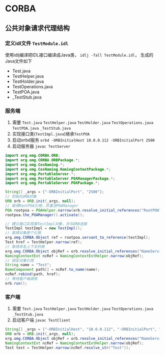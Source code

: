 # CORBA

## 公共对象请求代理结构

### 定义idl文件 `TestModule.idl`
使用idlj编译把IDL接口编译成Java类， `idlj -fall TestModule.idl`， 生成的Java文件如下
- Test.java
- TestHelper.java
- TestHolder.java
- TestOperations.java
- TestPOA.java
- _TestStub.java

### 服务端
1. 需要 `Test.java` `TestHelper.java` `TestHolder.java` `TestOperations.java` `TestPOA.java` `_TestStub.java`
1. 实现接口类(`TestImpl.java`)继承`TestPOA`
1. 启动orbd服务 `orbd -ORBInitialHost 10.0.0.112 -ORBInitialPort 2500`
1. 启动服务器 `javac TestServer`
```java
import org.omg.CORBA.ORB;
import org.omg.CORBA.ORBPackage.*;
import org.omg.CosNaming.*;
import org.omg.CosNaming.NamingContextPackage.*;
import org.omg.PortableServer.*;
import org.omg.PortableServer.POAManagerPackage.*;
import org.omg.PortableServer.POAPackage.*;

String[] _args = {"-ORBInitialPort", "2500"};
// 初始化ORB对象
ORB orb = ORB.init(_args, null);
// 取得RootPOA引用，并激活POAManager
POA rootpoa = POAHelper.narrow(orb.resolve_initial_references("RootPOA"));
rootpoa.the_POAManager().activate();

// 建立接口实现类TestImpl对象，并与ORB连接
TestImpl testImpl = new TestImpl();
// 取得对象那个引用
org.omg.CORBA.Object ref = rootpoa.servant_to_reference(testImpl);
Test href = TestHelper.narrow(ref);
// 取得命名上下文的根
org.omg.CORBA.Object objRef = orb.resolve_initial_references("NameService");
NamingContextExt ncRef = NamingContextExtHelper.narrow(objRef);
// 绑定对象引用
String name = "Test";
NameComponent path[] = ncRef.to_name(name);
ncRef.rebind(path, href);
// 等待客户端调用
orb.run();
```


### 客户端
1. 需要 `Test.java` `TestHelper.java` `TestHolder.java` `TestOperations.java` `_TestStub.java`
1. 启动客户端 `javac TestClient`
```java
String[] _args = {"-ORBInitialHost", "10.0.0.112", "-ORBInitialPort", "2500"};
ORB orb = ORB.init(_args, null);
org.omg.CORBA.Object objRef = orb.resolve_initial_references("NameService");
NamingContextExt ncRef = NamingContextExtHelper.narrow(objRef);
Test test = TestHelper.narrow(ncRef.resolve_str("Test"));
```